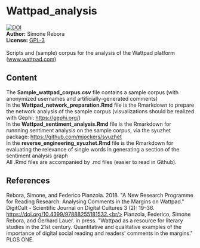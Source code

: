 # Wattpad_analysis
[![DOI](https://zenodo.org/badge/191598695.svg)](https://zenodo.org/badge/latestdoi/191598695)<br/>
**Author:** Simone Rebora<br/> 
**License:** [GPL-3](https://opensource.org/licenses/GPL-3.0)<br/>
<br/>
Scripts and (sample) corpus for the analysis of the Wattpad platform (www.wattpad.com)<br/>

## Content
The <b>Sample_wattpad_corpus.csv</b> file contains a sample corpus (with anonymized usernames and artificially-generated comments)<br/>
In the <b>Wattpad_network_preparation.Rmd</b> file is the Rmarkdown to prepare the network analysis of the sample corpus (visualizations should be realized with Gephi: https://gephi.org/)<br/>
In the <b>Wattpad_sentiment_analysis.Rmd</b> file is the Rmarkdown for runnning sentiment analysis on the sample corpus, via the syuzhet package: https://github.com/mjockers/syuzhet<br/>
In the <b>reverse_engineering_syuzhet.Rmd</b> file is the Rmarkdown for evaluating the relevance of single words in generating a section of the sentiment analysis graph<br/>
All .Rmd files are accompanied by .md files (easier to read in Github).<br/> 

## References
Rebora, Simone, and Federico Pianzola. 2018. "A New Research Programme for Reading Research: Analysing Comments in the Margins on Wattpad." DigitCult - Scientific Journal on Digital Cultures 3 (2): 19–36. https://doi.org/10.4399/97888255181532.<br/>
Pianzola, Federico, Simone Rebora, and Gerhard Lauer. in press. "Wattpad as a resource for literary studies in the 21st century. Quantitative and qualitative examples of the importance of digital social reading and readers' comments in the margins." PLOS ONE.

